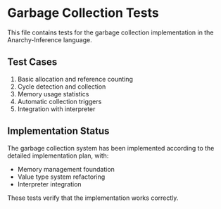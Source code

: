 # Garbage Collection Tests

This file contains tests for the garbage collection implementation in the Anarchy-Inference language.

## Test Cases

1. Basic allocation and reference counting
2. Cycle detection and collection
3. Memory usage statistics
4. Automatic collection triggers
5. Integration with interpreter

## Implementation Status

The garbage collection system has been implemented according to the detailed implementation plan, with:

- Memory management foundation
- Value type system refactoring
- Interpreter integration

These tests verify that the implementation works correctly.
